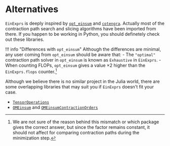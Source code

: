 # Alternatives

`EinExprs` is deeply inspired by [`opt_einsum`](https://github.com/dgasmith/opt_einsum) and [`cotengra`](https://github.com/jcmgray/cotengra).
Actually most of the contraction path search and slicing algorithms have been imported from there.
If you happen to be working in Python, you should definetely check out these libraries.

!!! info "Differences with `opt_einsum`"
    Although the differences are minimal, any user coming from `opt_einsum` should be aware that:
    - The `"optimal"` contraction path solver in `opt_einsum` is known as `Exhaustive` in `EinExprs`.
    - When counting FLOPs, `opt_einsum` gives a value $\times 2$ higher than the `EinExprs.flops` counter.[^1]

[^1]: We are not sure of the reason behind this mismatch or which package gives the correct answer, but since the factor remains constant, it should not affect for comparing contraction paths during the minimization step.

Although we believe there is no similar project in the Julia world, there are some overlapping libraries that may suit you if `EinExprs` doesn't fit your case.

- [`TensorOperations`](https://github.com/Jutho/TensorOperations.jl)
- [`OMEinsum`](https://github.com/under-Peter/OMEinsum.jl) and [`OMEinsumContractionOrders`](https://github.com/TensorBFS/OMEinsumContractionOrders.jl)
